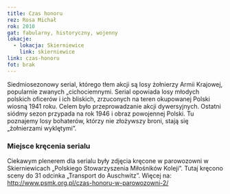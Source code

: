 ```yaml
---
title: Czas honoru
rez: Rosa Michał
rok: 2010
gat: fabularny, historyczny, wojenny
lokacje:
  - lokacja: Skierniewice
    link: skierniewice
link: czas-honoru
fot: brak
---
```


Siedmiosezonowy serial, którego tłem akcji są losy żołnierzy Armii Krajowej, popularnie zwanych „cichociemnymi. Serial opowiada losy młodych polskich oficerów i ich bliskich,  zrzuconych na teren okupowanej Polski wiosną 1941 roku. Celem było przeprowadzanie akcji dywersyjnych. Ostatni siódmy sezon przypada na rok 1946 i obraz powojennej Polski. Tu poznajemy losy bohaterów, którzy nie złożywszy broni, stają się „żołnierzami wyklętymi”.

### Miejsce kręcenia serialu

Ciekawym plenerem dla serialu były zdjęcia kręcone w parowozowni w Skierniewicach „Polskiego Stowarzyszenia Miłośników Koleji”. Tutaj kręcono sceny do 31 odcinka „Transport do Auschwitz”. Więcej na: http://www.psmk.org.pl/czas-honoru-w-parowozowni-2/
